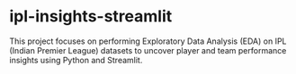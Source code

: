 # ipl-insights-streamlit
This project focuses on performing Exploratory Data Analysis (EDA) on IPL (Indian Premier League) datasets to uncover player and team performance insights using Python and Streamlit.
